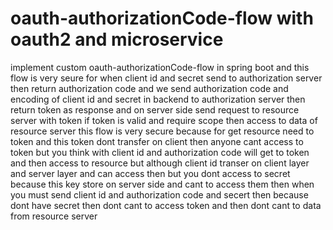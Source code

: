 # oauth-authorizationCode-flow with oauth2 and microservice
implement custom oauth-authorizationCode-flow in spring boot and this flow is very seure 
for when client id and secret send to authorization server then return authorization code
and we send authorization code and encoding of client id and secret in backend to authorization server
then return token as response and on server side send request to resource server with token 
if token is valid and require scope then access to data of resource server
this flow is very secure because for get resource need to token and this token dont transfer on client 
then anyone cant access to token but you think with client id and authorization code will get to token and then access to resource
but although client id transer on client layer and server layer and can access then but you dont access to secret
because this key store on server side and cant to access them then when you must send client id and authorization code
and secert then because dont have secret then dont cant to access token and then dont cant to data from resource server
